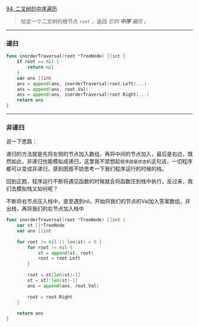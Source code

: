 [94. 二叉树的中序遍历](https://leetcode.cn/problems/binary-tree-inorder-traversal/)

> 给定一个二叉树的根节点 `root` ，返回 *它的 **中序** 遍历* 。

----

### 递归

```go
func inorderTraversal(root *TreeNode) []int {
    if root == nil {
        return nil
    }
    var ans []int
    ans = append(ans, inorderTraversal(root.Left)...)
    ans = append(ans, root.Val)
    ans = append(ans, inorderTraversal(root.Right)...)
    return ans
}

```

-----

### 非递归

说一下思路：

递归的方法就是先将左侧的节点加入数组，再将中间的节点加入，最后是右边，既然如此，非递归也能模拟成递归，这里我不禁想起`程序就是状态机`这句话，一切程序都可以变成非递归，感到困惑不妨思考一下我们程序运行的时候的栈。

回到正题，程序运行不断将遇见函数的时候就会将函数压到栈中执行，反过来，我们去模拟栈又如何呢？

不断将右节点压入栈中，直至遇到nil，开始将我们的节点的Val加入答案数组，并出栈，再将我们的右节点加入栈中

```go
func inorderTraversal(root *TreeNode) []int {
    var st []*TreeNode
    var ans []int
    
    for root != nil || len(st) > 0 {
        for root != nil {
            st = append(st, root)
            root = root.Left
        }
        
        root = st[len(st)-1]
        st = st[:len(st)-1]
        ans = append(ans, root.Val) 
        
        root = root.Right 
    }
    
    return ans
}

```

